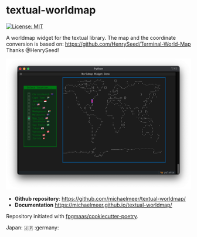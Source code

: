 # textual-worldmap

[![License: MIT](https://img.shields.io/badge/License-MIT-yellow.svg)](https://opensource.org/licenses/MIT)

A worldmap widget for the textual library.
The map and the coordinate conversion is based on:
https://github.com/HenrySeed/Terminal-World-Map
Thanks @HenrySeed!

![Screenshot](resources/Worldmap_Widget_Demo.png)

- **Github repository**: <https://github.com/michaelmeer/textual-worldmap/>
- **Documentation** <https://michaelmeer.github.io/textual-worldmap/>




Repository initiated with [fpgmaas/cookiecutter-poetry](https://github.com/fpgmaas/cookiecutter-poetry).

Japan: :jp: :germany: